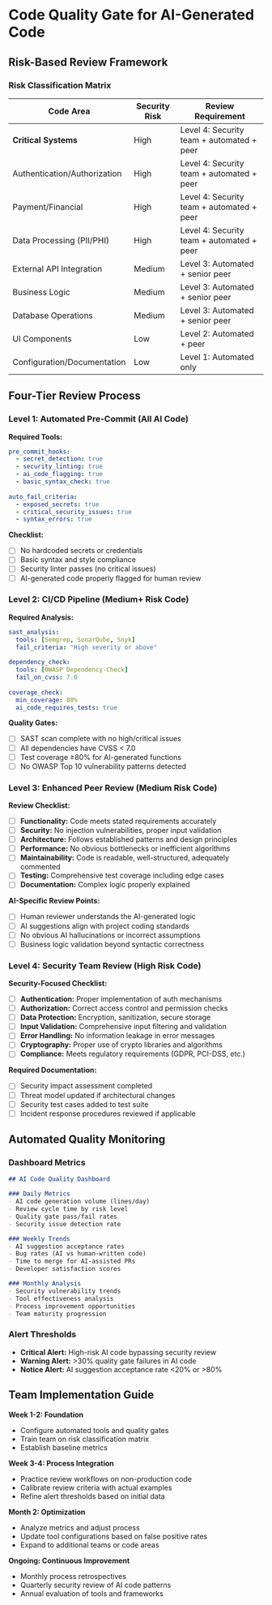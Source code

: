 # Code Quality Gate for AI-Generated Code

## Risk-Based Review Framework

### Risk Classification Matrix

| Code Area | Security Risk | Review Requirement |
|-----------|---------------|-------------------|
| **Critical Systems** | High | Level 4: Security team + automated + peer |
| Authentication/Authorization | High | Level 4: Security team + automated + peer |
| Payment/Financial | High | Level 4: Security team + automated + peer |
| Data Processing (PII/PHI) | High | Level 4: Security team + automated + peer |
| External API Integration | Medium | Level 3: Automated + senior peer |
| Business Logic | Medium | Level 3: Automated + senior peer |
| Database Operations | Medium | Level 3: Automated + senior peer |
| UI Components | Low | Level 2: Automated + peer |
| Configuration/Documentation | Low | Level 1: Automated only |

## Four-Tier Review Process

### Level 1: Automated Pre-Commit (All AI Code)
**Required Tools:**
```yaml
pre_commit_hooks:
  - secret_detection: true
  - security_linting: true  
  - ai_code_flagging: true
  - basic_syntax_check: true
  
auto_fail_criteria:
  - exposed_secrets: true
  - critical_security_issues: true
  - syntax_errors: true
```

**Checklist:**
- [ ] No hardcoded secrets or credentials
- [ ] Basic syntax and style compliance
- [ ] Security linter passes (no critical issues)
- [ ] AI-generated code properly flagged for human review

### Level 2: CI/CD Pipeline (Medium+ Risk Code)
**Required Analysis:**
```yaml
sast_analysis:
  tools: [Semgrep, SonarQube, Snyk]
  fail_criteria: "High severity or above"
  
dependency_check:  
  tools: [OWASP Dependency-Check]
  fail_on_cvss: 7.0
  
coverage_check:
  min_coverage: 80%
  ai_code_requires_tests: true
```

**Quality Gates:**
- [ ] SAST scan complete with no high/critical issues
- [ ] All dependencies have CVSS < 7.0
- [ ] Test coverage ≥80% for AI-generated functions
- [ ] No OWASP Top 10 vulnerability patterns detected

### Level 3: Enhanced Peer Review (Medium Risk Code)
**Review Checklist:**
- [ ] **Functionality:** Code meets stated requirements accurately
- [ ] **Security:** No injection vulnerabilities, proper input validation
- [ ] **Architecture:** Follows established patterns and design principles
- [ ] **Performance:** No obvious bottlenecks or inefficient algorithms
- [ ] **Maintainability:** Code is readable, well-structured, adequately commented
- [ ] **Testing:** Comprehensive test coverage including edge cases
- [ ] **Documentation:** Complex logic properly explained

**AI-Specific Review Points:**
- [ ] Human reviewer understands the AI-generated logic
- [ ] AI suggestions align with project coding standards
- [ ] No obvious AI hallucinations or incorrect assumptions
- [ ] Business logic validation beyond syntactic correctness

### Level 4: Security Team Review (High Risk Code)
**Security-Focused Checklist:**
- [ ] **Authentication:** Proper implementation of auth mechanisms
- [ ] **Authorization:** Correct access control and permission checks  
- [ ] **Data Protection:** Encryption, sanitization, secure storage
- [ ] **Input Validation:** Comprehensive input filtering and validation
- [ ] **Error Handling:** No information leakage in error messages
- [ ] **Cryptography:** Proper use of crypto libraries and algorithms
- [ ] **Compliance:** Meets regulatory requirements (GDPR, PCI-DSS, etc.)

**Required Documentation:**
- [ ] Security impact assessment completed
- [ ] Threat model updated if architectural changes
- [ ] Security test cases added to test suite
- [ ] Incident response procedures reviewed if applicable

## Automated Quality Monitoring

### Dashboard Metrics
```markdown
## AI Code Quality Dashboard

### Daily Metrics
- AI code generation volume (lines/day)
- Review cycle time by risk level
- Quality gate pass/fail rates
- Security issue detection rate

### Weekly Trends
- AI suggestion acceptance rates
- Bug rates (AI vs human-written code)
- Time to merge for AI-assisted PRs
- Developer satisfaction scores

### Monthly Analysis  
- Security vulnerability trends
- Tool effectiveness analysis
- Process improvement opportunities
- Team maturity progression
```

### Alert Thresholds
- **Critical Alert:** High-risk AI code bypassing security review
- **Warning Alert:** >30% quality gate failures in AI code
- **Notice Alert:** AI suggestion acceptance rate <20% or >80%

## Team Implementation Guide

**Week 1-2: Foundation**
- Configure automated tools and quality gates
- Train team on risk classification matrix
- Establish baseline metrics

**Week 3-4: Process Integration**
- Practice review workflows on non-production code  
- Calibrate review criteria with actual examples
- Refine alert thresholds based on initial data

**Month 2: Optimization**
- Analyze metrics and adjust process
- Update tool configurations based on false positive rates
- Expand to additional teams or code areas

**Ongoing: Continuous Improvement**
- Monthly process retrospectives
- Quarterly security review of AI code patterns
- Annual evaluation of tools and frameworks